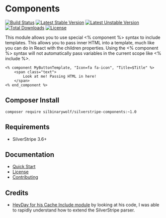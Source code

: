 # Components

[![Build Status](https://travis-ci.org/silbinarywolf/silverstripe-components.svg?branch=master)](https://travis-ci.org/silbinarywolf/silverstripe-components)
[![Latest Stable Version](https://poser.pugx.org/silbinarywolf/silverstripe-components/version.svg)](https://github.com/silbinarywolf/silverstripe-components/releases)
[![Latest Unstable Version](https://poser.pugx.org/silbinarywolf/silverstripe-components/v/unstable.svg)](https://packagist.org/packages/silbinarywolf/silverstripe-components)
[![Total Downloads](https://poser.pugx.org/silbinarywolf/silverstripe-components/downloads.svg)](https://packagist.org/packages/silbinarywolf/silverstripe-components)
[![License](https://poser.pugx.org/silbinarywolf/silverstripe-components/license.svg)](https://github.com/silbinarywolf/silverstripe-components/blob/master/LICENSE.md)

This module allows you to use special <% component %> syntax to include templates. This allows you to pass inner HTML into a template, much like you can do in React with the children properties. Using the <% component %> syntax will not automatically pass variables in the current scope like <% include %>.

```
<% component MyButtonTemplate, "Icon=fa fa-icon", "Title=$Title" %>
    <span class="text">
        Look at me! Passing HTML in here!
    </span>
<% end_component %>
```

## Composer Install

```
composer require silbinarywolf/silverstripe-components:~1.0
```

## Requirements

* SilverStripe 3.6+

## Documentation

* [Quick Start](docs/en/quick-start.md)
* [License](LICENSE.md)
* [Contributing](CONTRIBUTING.md)

## Credits

* [HeyDay for his Cache Include module](https://github.com/heyday/silverstripe-cacheinclude) by looking at his code, I was able to rapidly understand how to extend the SilverStripe parser.
